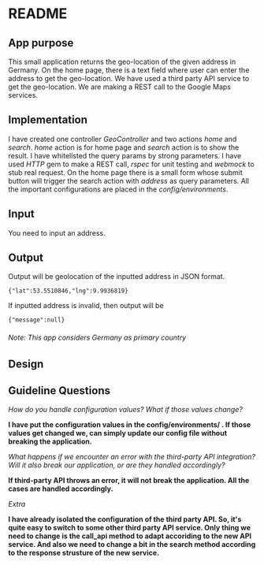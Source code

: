 # README

## App purpose
This small application returns the geo-location of the given address in Germany.
On the home page, there is a text field where user can enter the address to get the geo-location.
We have used a third party API service to get the geo-location. We are making a REST call to the Google Maps services.

## Implementation
I have created one controller *GeoController* and two actions *home* and *search*. *home* action is for home page and *search* action is to show the result. I have whitelisted the query params by strong parameters. I have used *HTTP* gem to make a REST call, *rspec* for unit testing and *webmock* to stub real request. On the home page there is a small form  whose submit button will trigger the search action with *address* as query parameters. All the important configurations are placed in the *config/environments*.

## Input
You need to input an address.

## Output
Output will be geolocation of the inputted address in JSON format.

`{"lat":53.5510846,"lng":9.9936819}`

If inputted address is invalid, then output will be 

`{"message":null}`

###### Note: This app considers Germany as primary country

## Design

## Guideline Questions

*How do you handle configuration values? What if those values change?*

**I have put the configuration values in the config/environments/ . If those values get changed we, can simply update our config file without breaking the application.**

*What happens if we encounter an error with the third-party API integration? Will it
also break our application, or are they handled accordingly?*

**If third-party API throws an error, it will not break the application. All the cases are handled accordingly.**

*Extra*

**I have already isolated the configuration of the third party API. So, it's quite easy to switch to some other third party API service. Only thing we need to change is the call_api method to adapt accoriding to the new API service. And also we need to change a bit in the search method according to the response strusture of the new service.**

